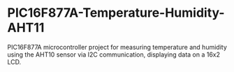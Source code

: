 # PIC16F877A-Temperature-Humidity-AHT11
PIC16F877A microcontroller project for measuring temperature and humidity using the AHT10 sensor via I2C communication, displaying data on a 16x2 LCD.
